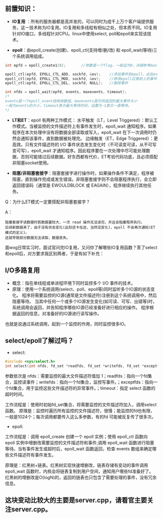 ## 前置知识：
- **IO复用** ：所有的服务器都是高并发的，可以同时为成千上万个客户端提供服务，这一技术称为IO复用。IO复用和多线程有相似之处，但本质不同。IO复用针对IO接口，多线程针对CPU。linux中使用select, poll和epoll来实现该技术。

- **epoll**：由epoll_create(创建)、epoll_ctl(支持增/删/改) 和 epoll_wait(等待)三个系统调用组成。
```cpp
int epfd = epoll_create1(0);       //参数是一个flag，一般设为0，详细参考man epoll

epoll_ctl(epfd, EPOLL_CTL_ADD, sockfd, &ev);    //添加事件到epoll，此处ev是一个epoll_event结构体，存有events和data
epoll_ctl(epfd, EPOLL_CTL_MOD, sockfd, &ev);    //修改epoll红黑树上的事件
epoll_ctl(epfd, EPOLL_CTL_DEL, sockfd, NULL);   //删除事件

int nfds = epoll_wait(epfd, events, maxevents, timeout);
/*
events是一个epoll_event结构体数组，maxevents是可供返回的最大事件大小
一般为events的大小，timeout表示最大等待时间，设置为-1表示一直等待。
*/
```

- **LT和ET**：epoll 有两种工作模式：
水平触发（LT，Level Triggered）：默认工作模式。当被监控的文件描述符上有事件发生时，epoll_wait 通知程序。如果程序在本次处理中没有将数据全部读取或写入，epoll_wait 在下一次调用时仍然会通知该事件，直到数据被处理完。
边缘触发（ET，Edge Triggered）：更高效。只有文件描述符的 I/O 事件状态发生变化时（不可读变可读，从不可写变可写），epoll_wait 才通知程序。因此程序要在一次处理中尽可能处理数据，否则可能错过后续数据。好东西都有代价，ET考验代码功底，且必须搭配非阻塞socket使用。

- **阻塞/非阻塞套接字**：阻塞套接字进行操作时，如果操作条件不满足，程序被阻塞，直到操作完成或发生错误。非阻塞套接字则不会阻塞程序执行，会立即返回错误码（通常是 EWOULDBLOCK 或 EAGAIN），程序继续执行其他任务。

Q：为什么ET模式一定要搭配非阻塞套接字？

A：
```
阻塞套接字读数据时若数据量较大，一次 read 操作无法读完，并且会阻塞程序执行。
后续新数据来了，由于没有状态变化(此刻还卡在这，当然没变化)，epoll 不会再次通知(ET模式的定义)。
这就导致部分数据无法读取，数据丢失。
```

面wxg日常实习时，面试官问完IO复用，又问你了解哪些IO复用函数？答了select和epoll后，对方要求我区别两者，于是有如下补充：

## I/O多路复用
- 概念：指在单线程或单进程环境下同时监控多个 I/O 事件的技术。
- 原理：使用一个系统调用(select、poll、epoll等)同时监听多个IO源的状态变化。
程序将需要监控的IO源(通常是文件描述符)注册到这个系统调用中，然后阻塞等待。
当其中任何一个或多个IO源发生变化(如可读、可写、出错等)时，系统调用会返回，并告知程序哪些IO源已经准备好进行相应的操作。
程序根据返回的信息，对准备好的IO源进行读写操作。

也就是说通过系统调用，起到一个监控的作用，同时监控很多IO。

## select/epoll了解过吗？
- select:
```cpp
#include <sys/select.h>
int select(int nfds, fd_set *readfds, fd_set *writefds, fd_set *exceptfds, struct timeval *timeout);
```
参数依次是
nfds：需要监控的最大文件描述符值加 1；readfds：指向一个fd集合，监控读事件；writefds：指向一个fd集合，监控写事件。；exceptfds：指向一个fd集合，用于监控这些文件描述符的异常事件。；timeout：指定 select 函数的超时时间。

工作流程是：使用时初始fd_set集合，将需要监控的文件描述符加入，调用select函数。
原理是：监控时遍历所有监控的文件描述符，很慢；能监控的fd也有限，一般是1024个；每次调用都要传入这么多参数，有的fd
可能被反复传了很多次。

- epoll:

工作流程是：调用 epoll_create 创建一个 epoll 实例；使用 epoll_ctl 函数向 epoll 实例中增删改需要监控的文件描述符和事件;调用 epoll_wait 函数进行阻塞等待。当有事件发生或超时后，epoll_wait 函数返回，检查 events 数组来确定哪些文件描述符有事件发生。

原理是：红黑树+链表。红黑树实现快速增删改，链表存储有变动的事件调用 epoll_wait 函数时，内核会将链表复制到用户空间，通知用户哪些fd准备好了。
红黑树的增删改是O(logN)的，返回的链表也只包含了需要处理的事件，没有冗余信息。


## 这块变动比较大的主要是server.cpp，请看官主要关注server.cpp。
